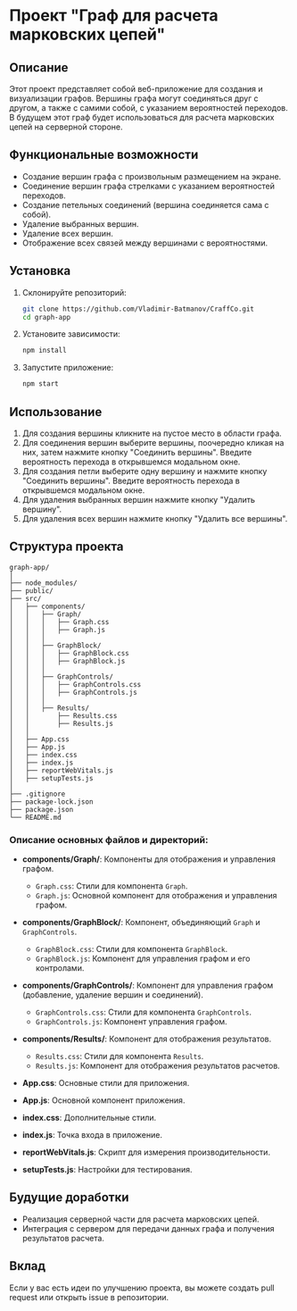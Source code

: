 # Проект "Граф для расчета марковских цепей"

## Описание

Этот проект представляет собой веб-приложение для создания и визуализации графов. Вершины графа могут соединяться друг с другом, а также с самими собой, с указанием вероятностей переходов. В будущем этот граф будет использоваться для расчета марковских цепей на серверной стороне.

## Функциональные возможности

- Создание вершин графа с произвольным размещением на экране.
- Соединение вершин графа стрелками с указанием вероятностей переходов.
- Создание петельных соединений (вершина соединяется сама с собой).
- Удаление выбранных вершин.
- Удаление всех вершин.
- Отображение всех связей между вершинами с вероятностями.

## Установка

1. Склонируйте репозиторий:

   ```bash
   git clone https://github.com/Vladimir-Batmanov/CraffCo.git
   cd graph-app
   ```

2. Установите зависимости:

   ```bash
   npm install
   ```

3. Запустите приложение:

   ```bash
   npm start
   ```

## Использование

1. Для создания вершины кликните на пустое место в области графа.
2. Для соединения вершин выберите вершины, поочередно кликая на них, затем нажмите кнопку "Соединить вершины". Введите вероятность перехода в открывшемся модальном окне.
3. Для создания петли выберите одну вершину и нажмите кнопку "Соединить вершины". Введите вероятность перехода в открывшемся модальном окне.
4. Для удаления выбранных вершин нажмите кнопку "Удалить вершину".
5. Для удаления всех вершин нажмите кнопку "Удалить все вершины".

## Структура проекта

```
graph-app/
│
├── node_modules/
├── public/
├── src/
│   ├── components/
│   │   ├── Graph/
│   │   │   ├── Graph.css
│   │   │   ├── Graph.js
│   │   │
│   │   ├── GraphBlock/
│   │   │   ├── GraphBlock.css
│   │   │   ├── GraphBlock.js
│   │   │
│   │   ├── GraphControls/
│   │   │   ├── GraphControls.css
│   │   │   ├── GraphControls.js
│   │   │
│   │   ├── Results/
│   │       ├── Results.css
│   │       ├── Results.js
│   │
│   ├── App.css
│   ├── App.js
│   ├── index.css
│   ├── index.js
│   ├── reportWebVitals.js
│   ├── setupTests.js
│
├── .gitignore
├── package-lock.json
├── package.json
└── README.md
```

### Описание основных файлов и директорий:

- **components/Graph/**: Компоненты для отображения и управления графом.
  - `Graph.css`: Стили для компонента `Graph`.
  - `Graph.js`: Основной компонент для отображения и управления графом.
  
- **components/GraphBlock/**: Компонент, объединяющий `Graph` и `GraphControls`.
  - `GraphBlock.css`: Стили для компонента `GraphBlock`.
  - `GraphBlock.js`: Компонент для управления графом и его контролами.
  
- **components/GraphControls/**: Компонент для управления графом (добавление, удаление вершин и соединений).
  - `GraphControls.css`: Стили для компонента `GraphControls`.
  - `GraphControls.js`: Компонент управления графом.
  
- **components/Results/**: Компонент для отображения результатов.
  - `Results.css`: Стили для компонента `Results`.
  - `Results.js`: Компонент для отображения результатов расчетов.
  
- **App.css**: Основные стили для приложения.
- **App.js**: Основной компонент приложения.
- **index.css**: Дополнительные стили.
- **index.js**: Точка входа в приложение.
- **reportWebVitals.js**: Скрипт для измерения производительности.
- **setupTests.js**: Настройки для тестирования.

## Будущие доработки

- Реализация серверной части для расчета марковских цепей.
- Интеграция с сервером для передачи данных графа и получения результатов расчета.

## Вклад

Если у вас есть идеи по улучшению проекта, вы можете создать pull request или открыть issue в репозитории.
